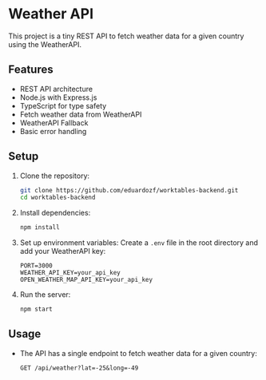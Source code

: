 # Weather API

This project is a tiny REST API to fetch weather data for a given country using the WeatherAPI.

## Features

- REST API architecture
- Node.js with Express.js
- TypeScript for type safety
- Fetch weather data from WeatherAPI
- WeatherAPI Fallback
- Basic error handling

## Setup

1. Clone the repository:

   ```sh
   git clone https://github.com/eduardozf/worktables-backend.git
   cd worktables-backend
   ```

2. Install dependencies:

   ```sh
   npm install
   ```

3. Set up environment variables:
   Create a `.env` file in the root directory and add your WeatherAPI key:

   ```plaintext
   PORT=3000
   WEATHER_API_KEY=your_api_key
   OPEN_WEATHER_MAP_API_KEY=your_api_key
   ```

4. Run the server:
   ```sh
   npm start
   ```

## Usage

- The API has a single endpoint to fetch weather data for a given country:
  ```
  GET /api/weather?lat=-25&long=-49
  ```
